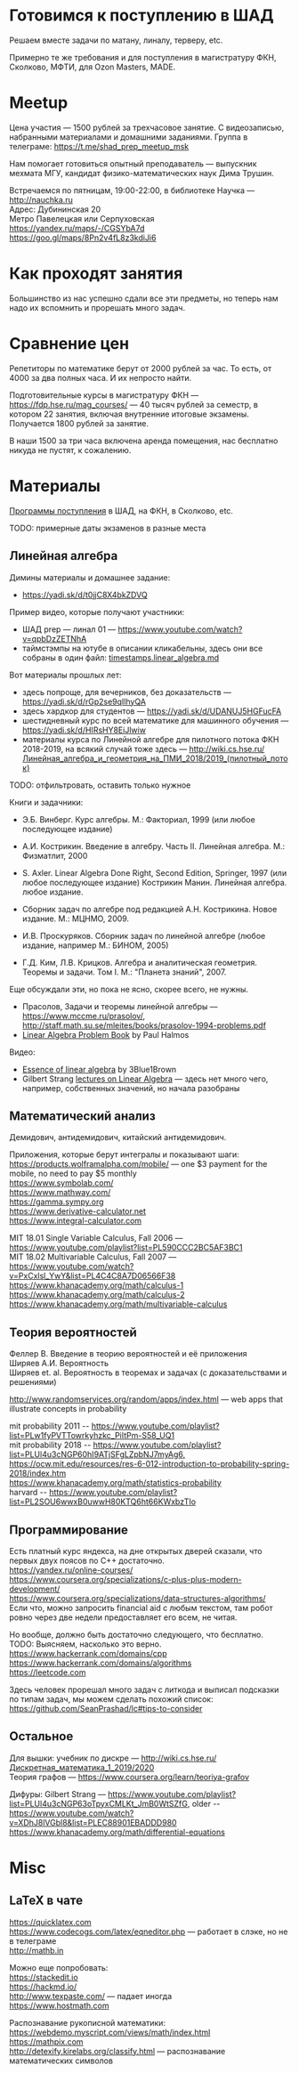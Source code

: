 # Готовимся к поступлению в ШАД

Решаем вместе задачи по матану, линалу, терверу, etc.

Примерно те же требования и для поступления в магистратуру ФКН, Сколково, МФТИ, для Ozon Masters, MADE.

# Meetup

Цена участия — 1500 рублей за трехчасовое занятие. С видеозаписью, набранными материалами и домашними заданиями. Группа в телеграме: https://t.me/shad_prep_meetup_msk

Нам помогает готовиться опытный преподаватель — выпускник мехмата МГУ, кандидат физико-математических наук Дима Трушин.

Встречаемся по пятницам, 19:00-22:00, в библиотеке Научка — http://nauchka.ru  
Адрес: Дубининская 20  
Метро Павелецкая или Серпуховская  
https://yandex.ru/maps/-/CGSYbA7d  
https://goo.gl/maps/8Pn2v4fL8z3kdiJi6  

# Как проходят занятия

Большинство из нас успешно сдали все эти предметы, но теперь нам надо их вспомнить и прорешать много задач.

# Сравнение цен

Репетиторы по математике берут от 2000 рублей за час. То есть, от 4000 за два полных часа. И их непросто найти.

Подготовительные курсы в магистратуру ФКН — https://fdp.hse.ru/mag_courses/ — 40 тысяч рублей за семестр, в котором 22 занятия, включая внутренние итоговые экзамены. Получается 1800 рублей за занятие.

В наши 1500 за три часа включена аренда помещения, нас бесплатно никуда не пустят, к сожалению.

# Материалы

[Программы поступления](programmes.md) в ШАД, на ФКН, в Сколково, etc.

TODO: примерные даты экзаменов в разные места

## Линейная алгебра

Димины материалы и домашнее задание:

- <https://yadi.sk/d/t0jjC8X4bkZDVQ>

Пример видео, которые получают участники:

- ШАД prep — линал 01 — https://www.youtube.com/watch?v=qpbDzZETNhA
- таймстэмпы на ютубе в описании кликабельны, здесь они все собраны в один файл: [timestamps.linear_algebra.md](timestamps.linear_algebra.md)

Вот материалы прошлых лет:

- здесь попроще, для вечерников, без доказательств — https://yadi.sk/d/rGp2se9qIlhyQA
- здесь хардкор для студентов — https://yadi.sk/d/UDANUJ5HGFucFA
- шестидневный курс по всей математике для машинного обучения — https://yadi.sk/d/HIRsHY8EiJlwiw
- материалы курса по Линейной алгебре для пилотного потока ФКН 2018-2019, на всякий случай тоже здесь — http://wiki.cs.hse.ru/Линейная_алгебра_и_геометрия_на_ПМИ_2018/2019_(пилотный_поток)

TODO: отфильтровать, оставить только нужное

Книги и задачники:

- Э.Б. Винберг. Курс алгебры. М.: Факториал, 1999 (или любое последующее издание)
- А.И. Кострикин. Введение в алгебру. Часть II. Линейная алгебра. М.: Физматлит, 2000
- S. Axler. Linear Algebra Done Right, Second Edition, Springer, 1997 (или любое последующее издание)
Кострикин Манин. Линейная алгебра. любое издание.

- Сборник задач по алгебре под редакцией А.Н. Кострикина. Новое издание. М.: МЦНМО, 2009.
- И.В. Проскуряков. Сборник задач по линейной алгебре (любое издание, например М.: БИНОМ, 2005)
- Г.Д. Ким, Л.В. Крицков. Алгебра и аналитическая геометрия. Теоремы и задачи. Том I. М.: "Планета знаний", 2007.

Еще обсуждали эти, но пока не ясно, скорее всего, не нужны.

- Прасолов, Задачи и теоремы линейной алгебры — <https://www.mccme.ru/prasolov/>, <http://staff.math.su.se/mleites/books/prasolov-1994-problems.pdf>  
- [Linear Algebra Problem Book](https://www.amazon.com/Algebra-Problem-Dolciani-Mathematical-Expositions/dp/0883853221) by Paul Halmos  

Видео:

- [Essence of linear algebra](https://www.youtube.com/playlist?list=PLZHQObOWTQDPD3MizzM2xVFitgF8hE_ab) by 3Blue1Brown  
- Gilbert Strang [lectures on Linear Algebra](https://www.youtube.com/playlist?list=PL49CF3715CB9EF31D) — здесь нет много чего, например, собственных значений, но начала разобраны

## Математический анализ

Демидович, антидемидович, китайский антидемидович.

Приложения, которые берут интегралы и показывают шаги:  
<https://products.wolframalpha.com/mobile/> — one $3 payment for the mobile, no need to pay $5 monthly  
<https://www.symbolab.com/>  
<https://www.mathway.com/>  
<https://gamma.sympy.org>  
<https://www.derivative-calculator.net>  
<https://www.integral-calculator.com>  

MIT 18.01 Single Variable Calculus, Fall 2006 — https://www.youtube.com/playlist?list=PL590CCC2BC5AF3BC1  
MIT 18.02 Multivariable Calculus, Fall 2007 — https://www.youtube.com/watch?v=PxCxlsl_YwY&list=PL4C4C8A7D06566F38  
https://www.khanacademy.org/math/calculus-1  
https://www.khanacademy.org/math/calculus-2  
https://www.khanacademy.org/math/multivariable-calculus  


## Теория вероятностей

Феллер В. Введение в теорию вероятностей и её приложения  
Ширяев А.И. Вероятность  
Ширяев et. al. Вероятность в теоремах и задачах (с доказательствами и решениями)  

<http://www.randomservices.org/random/apps/index.html> — web apps that illustrate concepts in probability  

mit probability 2011 -- <https://www.youtube.com/playlist?list=PLw1fyPVTTowrkyhzkc_PiItPm-S58_UQ1>  
mit probability 2018 -- <https://www.youtube.com/playlist?list=PLUl4u3cNGP60hI9ATjSFgLZpbNJ7myAg6,> <https://ocw.mit.edu/resources/res-6-012-introduction-to-probability-spring-2018/index.htm>  
<https://www.khanacademy.org/math/statistics-probability>  
harvard -- <https://www.youtube.com/playlist?list=PL2SOU6wwxB0uwwH80KTQ6ht66KWxbzTIo>  

## Программирование

Есть платный курс яндекса, на дне открытых дверей сказали, что первых двух поясов по C++ достаточно.  
<https://yandex.ru/online-courses/>  
<https://www.coursera.org/specializations/c-plus-plus-modern-development/>  
<https://www.coursera.org/specializations/data-structures-algorithms/>  
Если что, можно запросить financial aid с любым текстом, там робот ровно через две недели предоставляет его всем, не читая.  

Но вообще, должно быть достаточно следующего, что бесплатно. TODO: Выясняем, насколько это верно.  
<https://www.hackerrank.com/domains/cpp>  
<https://www.hackerrank.com/domains/algorithms>  
<https://leetcode.com>  

Здесь человек прорешал много задач с литкода и выписал подсказки по типам задач, мы можем сделать похожий список: <https://github.com/SeanPrashad/lc#tips-to-consider>

## Остальное

Для вышки: учебник по дискре — <http://wiki.cs.hse.ru/Дискретная_математика_1_2019/2020>  
Теория графов — <https://www.coursera.org/learn/teoriya-grafov>  

Дифуры: 
Gilbert Strang — <https://www.youtube.com/playlist?list=PLUl4u3cNGP63oTpyxCMLKt_JmB0WtSZfG>, older -- <https://www.youtube.com/watch?v=XDhJ8lVGbl8&list=PLEC88901EBADDD980>  
<https://www.khanacademy.org/math/differential-equations>  

# Misc

## LaTeX в чате

https://quicklatex.com  
https://www.codecogs.com/latex/eqneditor.php — работает в слэке, но не в телеграме  
http://mathb.in  

Можно еще попробовать:  
https://stackedit.io  
https://hackmd.io/  
http://www.texpaste.com/ — падает иногда  
https://www.hostmath.com  

Распознавание рукописной математики:  
https://webdemo.myscript.com/views/math/index.html  
https://mathpix.com  
http://detexify.kirelabs.org/classify.html — распознавание математических символов  
